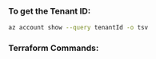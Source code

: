 

### To get the Tenant ID: 
```bash
az account show --query tenantId -o tsv
```

### Terraform Commands: 
